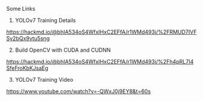 Some Links

1. YOLOv7 Training Details

https://hackmd.io/@bhIA534oS4WfxIHxC2EFfA/r1WMd493j/%2FRMUD7IVFSy2bQx9vtu5sng

2. Build OpenCV with CUDA and CUDNN

https://hackmd.io/@bhIA534oS4WfxIHxC2EFfA/r1WMd493j/%2Fh4pRL7I4SfeFroKbKJsaEg

3. YOLOv7 Training Video

https://www.youtube.com/watch?v=-QWxJ0j9EY8&t=60s
